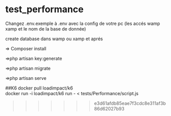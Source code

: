 # test_performance


Changez .env.exemple à .env avec la config de votre pc (les accés wamp xamp et le nom de la base de donnée)

create database dans wamp ou xamp et aprés

=> Composer install

=>php artisan key:generate

=>php artisan migrate

=>php artisan serve

##K6
docker pull loadimpact/k6\
docker run -i loadimpact/k6 run - < tests/Performance/script.js
>>>>>>> e3d61afdb85eae7f3cdc8e311af3b86d62027b93

